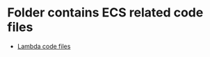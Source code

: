 # Folder contains ECS related code files

- [Lambda code files](https://github.com/jamalshahverdiev/aws-cli-bash/tree/main/Lambda)
